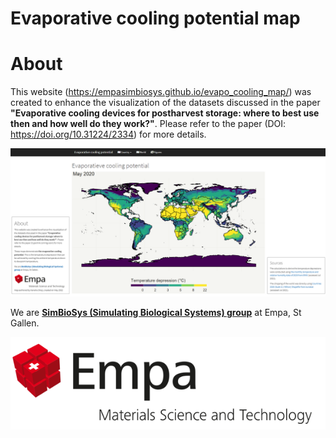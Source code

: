 # Evaporative cooling potential map

# About
This website (https://empasimbiosys.github.io/evapo_cooling_map/) was created to enhance the visualization of the datasets discussed in the paper <b>"Evaporative cooling devices for postharvest storage: where to best use then and how well do they work?"</b>. Please refer to the paper (DOI: https://doi.org/10.31224/2334) for more details.

 <a href="https://empasimbiosys.github.io/evapo_cooling_map/" target="_blank"><img src="img/screenshot_2022_05_11.png" alt="website screenshot"></a>
  
 <p>We are <a href="https://www.empa.ch/web/simbiosys/overview" target="_blank"><b>SimBioSys (Simulating Biological Systems) group</b></a> at Empa, St Gallen.</p>
 <a href="https://www.empa.ch/" target="_blank"><img src="img/company_logo.png" alt="Empa logo"></a>
